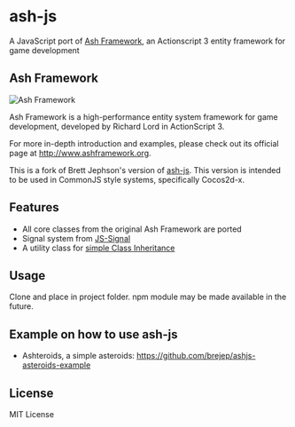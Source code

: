 # ash-js
A JavaScript port of [Ash Framework](https://github.com/richardlord/Ash), an Actionscript 3 entity framework for game development

## Ash Framework
![Ash Framework](http://www.ashframework.org/images/logo.png "Ash Framework")

Ash Framework is a high-performance entity system framework for game development, developed by Richard Lord in ActionScript 3.

For more in-depth introduction and examples, please check out its official page at http://www.ashframework.org.

This is a fork of Brett Jephson's version of [ash-js](https://github.com/BrettJephson/ash-js).  This version is intended to be used in CommonJS style systems, specifically Cocos2d-x.

## Features
- All core classes from the original Ash Framework are ported
- Signal system from [JS-Signal](https://github.com/millermedeiros/js-signals)
- A utility class for [simple Class Inheritance](https://github.com/rauschma/class-js)

## Usage

Clone and place in project folder. npm module may be made available in the future.

## Example on how to use ash-js
* Ashteroids, a simple asteroids: https://github.com/brejep/ashjs-asteroids-example

## License
MIT License
